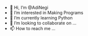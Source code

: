 - 👋 Hi, I’m @AdiNegi
- 👀 I’m interested in Making Programs
- 🌱 I’m currently learning Python
- 💞️ I’m looking to collaborate on ...
- 📫 How to reach me ...

<!---
AdiNegi/AdiNegi is a ✨ special ✨ repository because its `README.md` (this file) appears on your GitHub profile.
You can click the Preview link to take a look at your changes.
--->
